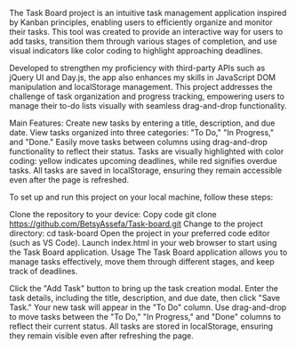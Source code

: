 The Task Board project is an intuitive task management application inspired by Kanban principles, enabling users to efficiently organize and monitor their tasks. This tool was created to provide an interactive way for users to add tasks, transition them through various stages of completion, and use visual indicators like color coding to highlight approaching deadlines.

Developed to strengthen my proficiency with third-party APIs such as jQuery UI and Day.js, the app also enhances my skills in JavaScript DOM manipulation and localStorage management. This project addresses the challenge of task organization and progress tracking, empowering users to manage their to-do lists visually with seamless drag-and-drop functionality.

Main Features:
Create new tasks by entering a title, description, and due date.
View tasks organized into three categories: "To Do," "In Progress," and "Done."
Easily move tasks between columns using drag-and-drop functionality to reflect their status.
Tasks are visually highlighted with color coding: yellow indicates upcoming deadlines, while red signifies overdue tasks.
All tasks are saved in localStorage, ensuring they remain accessible even after the page is refreshed.

To set up and run this project on your local machine, follow these steps:

Clone the repository to your device:
Copy code 
git clone https://github.com/BetsyAssefa/Task-board.git
Change to the project directory:
cd task-board
Open the project in your preferred code editor (such as VS Code).
Launch index.html in your web browser to start using the Task Board application.
Usage
The Task Board application allows you to manage tasks effectively, move them through different stages, and keep track of deadlines.

Click the "Add Task" button to bring up the task creation modal.
Enter the task details, including the title, description, and due date, then click "Save Task."
Your new task will appear in the "To Do" column.
Use drag-and-drop to move tasks between the "To Do," "In Progress," and "Done" columns to reflect their current status.
All tasks are stored in localStorage, ensuring they remain visible even after refreshing the page.